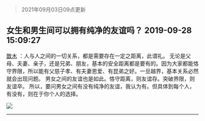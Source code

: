 > 2021年09月03日09点更新
<link rel="stylesheet" href="https://cdn.jsdelivr.net/gh/taotie6/sampleJSON@main/css/photo_show.css">


 ## 女生和男生间可以拥有纯净的友谊吗？ 2019-09-28 15:09:27

 [㪚木](https://www.coolapk.com/feed/14039169?shareKey=MzE1NDIzZGJmNDBlNjEzMTc0ZjA~) ：人与人之间的一切关系，都是需要存在一定之距离，此谓礼。
无论是父母、夫妻、亲子，还是兄弟、朋友，基本的安全距离都是要有的。因为大家都能恪守界限，所以能有父慈子孝、有夫妻恩爱、有昆弟之好。一旦越界，基本关系必然就会出现问题。
男女之间的友谊也是如此。恪守距离，则友谊存。突破界限<!--break-->，则友谊卒。
所以，要问男女之间有没有纯净的友谊，我认为有。但具体到每个人，有没有，则在于你个人的选择。 

<div class="album">
<img class="img-item" src="http://image.coolapk.com/feed/2019/0928/15/1081091_86d17e28_4565_3365@640x360.jpeg" />
</div>

 ------- 

